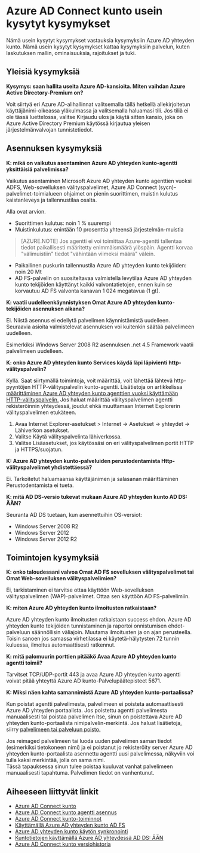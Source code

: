<properties
    pageTitle="Azure AD Connect kunto usein kysytyt kysymykset"
    description="Nämä usein kysytyt kysymykset vastauksia kysymyksiin Azure AD yhteyden kunto. Nämä usein kysytyt kysymykset kattaa kysymyksiin palvelun, kuten laskutuksen mallin, ominaisuuksia, rajoitukset ja tuki."
    services="active-directory"
    documentationCenter=""
    authors="billmath"
    manager="samueld"
    editor="curtand"/>

<tags
    ms.service="active-directory"
    ms.workload="identity"
    ms.tgt_pltfrm="na"
    ms.devlang="na"
    ms.topic="article"
    ms.date="10/18/2016"
    ms.author="vakarand"/>


# <a name="azure-ad-connect-health-frequently-asked-questions-faq"></a>Azure AD Connect kunto usein kysytyt kysymykset

Nämä usein kysytyt kysymykset vastauksia kysymyksiin Azure AD yhteyden kunto. Nämä usein kysytyt kysymykset kattaa kysymyksiin palvelun, kuten laskutuksen mallin, ominaisuuksia, rajoitukset ja tuki.

## <a name="general-questions"></a>Yleisiä kysymyksiä



**Kysymys: saan hallita useita Azure AD-kansioita. Miten vaihdan Azure Active Directory-Premium on?**

Voit siirtyä eri Azure AD-alihallinnat valitsemalla tällä hetkellä allekirjoitetun käyttäjänimi-oikeassa yläkulmassa ja valitsemalla haluamasi tili. Jos tiliä ei ole tässä luettelossa, valitse Kirjaudu ulos ja käytä sitten kansio, joka on Azure Active Directory Premium käytössä kirjautua yleisen järjestelmänvalvojan tunnistetiedot.

## <a name="installation-questions"></a>Asennuksen kysymyksiä



**K: mikä on vaikutus asentaminen Azure AD yhteyden kunto-agentti yksittäisiä palvelimissa?**

Vaikutus asentaminen Microsoft Azure AD yhteyden kunto agenttien vuoksi ADFS, Web-sovelluksen välityspalvelimet, Azure AD Connect (sycn)-palvelimet-toimialueen ohjaimet on pienin suorittimen, muistin kulutus kaistanleveys ja tallennustilaa osalta.

Alla ovat arvion.

- Suorittimen kulutus: noin 1 % suurempi
- Muistinkulutus: enintään 10 prosenttia yhteensä järjestelmän-muistia

>[AZURE.NOTE] Jos agentti ei voi toimittaa Azure-agentti tallentaa tiedot paikallisesti määritetty enimmäismäärä ylöspäin. Agentti korvaa "välimuistiin" tiedot "vähintään viimeksi määrä" välein.

- Paikallinen puskurin tallennustila Azure AD yhteyden kunto tekijöiden: noin 20 Mt
- AD FS-palvelin on suositeltavaa valmistella levytilaa Azure AD yhteyden kunto tekijöiden käyttänyt kaikki valvontatietojen, ennen kuin se korvautuu AD FS valvonta kanavan 1 024 megatavua (1 gt).

**K: vaatii uudelleenkäynnistyksen Omat Azure AD yhteyden kunto-tekijöiden asennuksen aikana?**

Ei. Niistä asennus ei edellytä palvelimen käynnistämistä uudelleen. Seuraavia asioita valmistelevat asennuksen voi kuitenkin säätää palvelimeen uudelleen.

Esimerkiksi Windows Server 2008 R2 asennuksen .net 4.5 Framework vaatii palvelimeen uudelleen.


**K: onko Azure AD yhteyden kunto Services käydä läpi läpivienti http-välityspalvelin?**

Kyllä.  Saat siirtymällä toimintoja, voit määrittää, voit lähettää lähtevä http-pyyntöjen HTTP-välityspalvelin kunto-agentti. Lisätietoja on artikkelissa [määrittäminen Azure AD yhteyden kunto agenttien vuoksi käyttämään HTTP-välityspalvelin.](active-directory-aadconnect-health-agent-install.md#configure-azure-ad-connect-health-agents-to-use-http-proxy)
Jos haluat määrittää välityspalvelimen agentti rekisteröinnin yhteydessä, joudut ehkä muuttamaan Internet Explorerin välityspalvelimen etukäteen.
1. Avaa Internet Explorer-asetukset > Internet -> Asetukset -> yhteydet -> Lähiverkon asetukset.
2. Valitse Käytä välityspalvelinta lähiverkossa.
3. Valitse Lisäasetukset, jos käytössäsi on eri välityspalvelimen portit HTTP ja HTTPS/suojatun.

**K: Azure AD yhteyden kunto-palveluiden perustodentamista Http-välityspalvelimet yhdistettäessä?**

Ei. Tarkoitetut haluamaansa käyttäjänimen ja salasanan määrittäminen Perustodentamista ei tueta.


**K: mitä AD DS-versio tukevat mukaan Azure AD yhteyden kunto AD DS: ÄÄN?**

Seuranta AD DS tuetaan, kun asennettuihin OS-versiot:

- Windows Server 2008 R2
- Windows Server 2012
- Windows Server 2012 R2

## <a name="operations-questions"></a>Toimintojen kysymyksiä



**K: onko taloudessani valvoa Omat AD FS sovelluksen välityspalvelimet tai Omat Web-sovelluksen välityspalvelimien?**

Ei, tarkistaminen ei tarvitse ottaa käyttöön Web-sovelluksen välityspalvelimen (WAP)-palvelimet. Ottaa sen käyttöön AD FS-palvelimiin.


**K: miten Azure AD yhteyden kunto ilmoitusten ratkaistaan?**

Azure AD yhteyden kunto ilmoitusten ratkaistaan success ehdon. Azure AD yhteyden kunto tekijöiden tunnistaminen ja raportoi onnistumisen ehdot-palveluun säännöllisin väliajoin. Muutama ilmoitusten ja on ajan perusteella. Toisin sanoen jos samassa virhetilassa ei käytetä-hälytysten 72 tunnin kuluessa, ilmoitus automaattisesti ratkennut.




**K: mitä palomuurin porttien pitääkö Avaa Azure AD yhteyden kunto agentti toimii?**

Tarvitset TCP/UDP-portit 443 ja avaa Azure AD yhteyden kunto agentti voivat pitää yhteyttä Azure AD kunto-Palvelupäätepisteet 5671.


**K: Miksi näen kahta samannimistä Azure AD yhteyden kunto-portaalissa?**

Kun poistat agentti palvelimesta, palvelimeen ei poisteta automaattisesti Azure AD yhteyden portaalista.  Jos poistettu agentti palvelimesta manuaalisesti tai poistaa palvelimen itse, sinun on poistettava Azure AD yhteyden kunto-portaalista nimipalvelin-merkintä. Jos haluat lisätietoja, siirry [palvelimeen tai palveluun poisto.](active-directory-aadconnect-health-operations.md#delete-a-server-or-service-instance)

Jos reimaged palvelimeen tai luoda uuden palvelimen saman tiedot (esimerkiksi tietokoneen nimi) ja ei poistanut jo rekisteröity server Azure AD yhteyden kunto-portaalista asennettu agentti uusi palvelimessa, näkyviin voi tulla kaksi merkintää, jolla on sama nimi.  
Tässä tapauksessa sinun tulee poistaa kuuluvat vanhat palvelimeen manuaalisesti tapahtuma. Palvelimen tiedot on vanhentunut.

## <a name="related-links"></a>Aiheeseen liittyvät linkit

* [Azure AD Connect kunto](active-directory-aadconnect-health.md)
* [Azure AD Connect kunto agentti asennus](active-directory-aadconnect-health-agent-install.md)
* [Azure AD Connect kunto-toiminnot](active-directory-aadconnect-health-operations.md)
* [Käyttämällä Azure AD yhteyden kunto AD FS](active-directory-aadconnect-health-adfs.md)
* [Azure AD yhteyden kunto käytön synkronointi](active-directory-aadconnect-health-sync.md)
* [Kuntotietojen käyttämällä Azure AD yhteydessä AD DS: ÄÄN](active-directory-aadconnect-health-adds.md)
* [Azure AD Connect kunto versiohistoria](active-directory-aadconnect-health-version-history.md)

